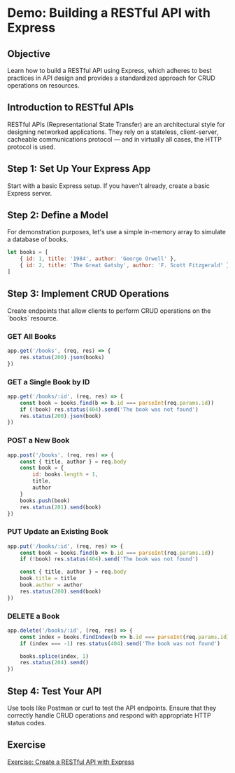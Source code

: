 # Demo: Building a RESTful API with Express

## Objective
Learn how to build a RESTful API using Express, which adheres to best practices in API design and provides a standardized approach for CRUD operations on resources.

## Introduction to RESTful APIs
RESTful APIs (Representational State Transfer) are an architectural style for designing networked applications. They rely on a stateless, client-server, cacheable communications protocol — and in virtually all cases, the HTTP protocol is used.

## Step 1: Set Up Your Express App
Start with a basic Express setup. If you haven't already, create a basic Express server.

## Step 2: Define a Model
For demonstration purposes, let's use a simple in-memory array to simulate a database of books.

```javascript
let books = [
    { id: 1, title: '1984', author: 'George Orwell' },
    { id: 2, title: 'The Great Gatsby', author: 'F. Scott Fitzgerald' }
]
```

## Step 3: Implement CRUD Operations
Create endpoints that allow clients to perform CRUD operations on the \`books\` resource.

### GET All Books
```javascript
app.get('/books', (req, res) => {
    res.status(200).json(books)
})
```

### GET a Single Book by ID
```javascript
app.get('/books/:id', (req, res) => {
    const book = books.find(b => b.id === parseInt(req.params.id))
    if (!book) res.status(404).send('The book was not found')
    res.status(200).json(book)
})
```

### POST a New Book
```javascript
app.post('/books', (req, res) => {
    const { title, author } = req.body
    const book = {
        id: books.length + 1,
        title,
        author
    }
    books.push(book)
    res.status(201).send(book)
})
```

### PUT Update an Existing Book
```javascript
app.put('/books/:id', (req, res) => {
    const book = books.find(b => b.id === parseInt(req.params.id))
    if (!book) res.status(404).send('The book was not found')

    const { title, author } = req.body
    book.title = title
    book.author = author
    res.status(200).send(book)
})
```

### DELETE a Book
```javascript
app.delete('/books/:id', (req, res) => {
    const index = books.findIndex(b => b.id === parseInt(req.params.id))
    if (index === -1) res.status(404).send('The book was not found')

    books.splice(index, 1)
    res.status(204).send()
})
```

## Step 4: Test Your API
Use tools like Postman or curl to test the API endpoints. Ensure that they correctly handle CRUD operations and respond with appropriate HTTP status codes.

## Exercise

[Exercise: Create a RESTful API with Express](exercise.md)